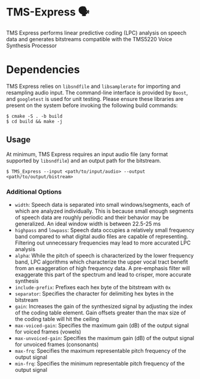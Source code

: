 # TMS-Express 🗣
TMS Express performs linear predictive coding (LPC) analysis on speech data and generates bitstreams compatible with the TMS5220 Voice Synthesis Processor

# Dependencies
TMS Express relies on `libsndfile` and `libsamplerate` for importing and resampling audio input. The command-line interface is provided by `Boost`, and `googletest` is used for unit testing. Please ensure these libraries are present on the system before invoking the following build commands:

```shell
$ cmake -S . -b build
$ cd build && make -j
```

## Usage
At minimum, TMS Express requires an input audio file (any format supported by `libsndfile`) and an output path for the bitstream.

```shell
$ TMS_Express --input <path/to/input/audio> --output <path/to/output/bistream>
```

### Additional Options
- `width`: Speech data is separated into small windows/segments, each of which are analyzed individually. This is because small enough segments of speech data are roughly periodic and their behavior may be generalized. An ideal window width is between 22.5-25 ms
- `highpass` and `lowpass`: Speech data occupies a relatively small frequency band compared to what digital audio files are capable of representing. Filtering out unnecessary frequencies may lead to more accurated LPC analysis
- `alpha`: While the pitch of speech is characterized by the lower frequency band, LPC algorithms which characterize the upper vocal tract benefit from an exaggeration of high frequency data. A pre-emphasis filter will exaggerate this part of the spectrum and lead to crisper, more accurate synthesis
- `include-prefix`: Prefixes each hex byte of the bitstream with `0x`
- `separator`: Specifies the character for delimiting hex bytes in the bitstream
- `gain`: Increases the gain of the synthesized signal by adjusting the index of the coding table element. Gain offsets greater than the max size of the coding table will hit the ceiling
- `max-voiced-gain`: Specifies the maximum gain (dB) of the output signal for voiced frames (vowels)
- `max-unvoiced-gain`: Specifies the maximum gain (dB) of the output signal for unvoiced frames (consonants)
- `max-frq`: Specifies the maximum representable pitch frequency of the output signal
- `min-frq`: Specifies the minimum representable pitch frequency of the output signal
